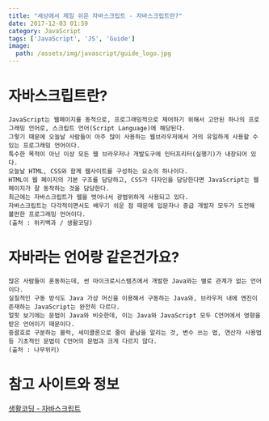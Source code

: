 ```yaml
---
title: "세상에서 제일 쉬운 자바스크립트 - 자바스크립트란?"
date: 2017-12-03 01:59
category: JavaScript
tags: ['JavaScript', 'JS', 'Guide']
image:
  path: /assets/img/javascript/guide_logo.jpg
---
```


# 자바스크립트란?

```text
JavaScript는 웹페이지를 동적으로, 프로그래밍적으로 제어하기 위해서 고안된 하나의 프로그래밍 언어로, 스크립트 언어(Script Language)에 해당된다.
그렇기 때문에 오늘날 사람들이 아주 많이 사용하는 웹브라우저에서 거의 유일하게 사용할 수 있는 프로그래밍 언어이다.
특수한 목적이 아닌 이상 모든 웹 브라우저나 개발도구에 인터프리터(실행기)가 내장되어 있다.
오늘날 HTML, CSS와 함께 웹사이트를 구성하는 요소의 하나이다.
HTML이 웹 페이지의 기본 구조를 담당하고, CSS가 디자인을 담당한다면 JavaScript는 웹 페이지가 잘 동작하는 것을 담당한다.
최근에는 자바스크립트가 웹을 벗어나서 광범위하게 사용되고 있다.
자바스크립트는 다각적이면서도 배우기 쉬운 점 때문에 입문자나 중급 개발자 모두가 도전해 볼만한 프로그래밍 언어이다.
(출처 : 위키백과 / 생활코딩)
```

# 자바라는 언어랑 같은건가요?

```text
많은 사람들이 혼동하는데, 썬 마이크로시스템즈에서 개발한 Java와는 별로 관계가 없는 언어이다.
실질적인 구동 방식도 Java 가상 머신을 이용해서 구동하는 Java와, 브라우저 내에 엔진이 존재하는 JavaScript는 완전히 다르다.
얼핏 보기에는 문법이 Java와 비슷한데, 이는 Java와 JavaScript 모두 C언어에서 영향을 받은 언어이기 때문이다.
중괄호로 구분하는 블럭, 세미콜론으로 줄이 끝남을 알리는 것, 변수 쓰는 법, 연산자 사용법 등 기초적인 문법이 C언어의 문법과 크게 다르지 않다.
(출처 : 나무위키)
```

# 참고 사이트와 정보

[생활코딩 - 자바스크립트](https://opentutorials.org/course/743/4650/)
